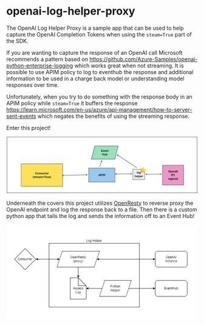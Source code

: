 # openai-log-helper-proxy
The OpenAI Log Helper Proxy is a sample app that can be used to help capture the OpenAI Completion Tokens when using the `steam=True` part of the SDK.

If you are wanting to capture the response of an OpenAI call Microsoft recommends a pattern based on https://github.com/Azure-Samples/openai-python-enterprise-logging which works great when not streaming. It is possible to use APIM policy to log to eventhub the response and additional information to be used in a charge back model or understanding model responses over time. 

Unfortunately, when you try to do something with the response body in an APIM policy while `steam=True` it buffers the response https://learn.microsoft.com/en-us/azure/api-management/how-to-server-sent-events which negates the benefits of using the streaming response.

Enter this project! 

![diagram showing the log helper sitting behind an APIM instance and in front of openAI instance and sending data to event hub](images/log-helper-arch-overview.png)

Underneath the covers this project utilizes [OpenResty](https://openresty.org/en/) to reverse proxy the OpenAI endpoint and log the response back to a file. Then there is a custom python app that tails the log and sends the information off to an Event Hub! 

![diagram with a consumer calling the OpenResty proxy which logs to an access log and python helper tails the log and sends it to event hub](images/openai-log-helper-proxy.png)
